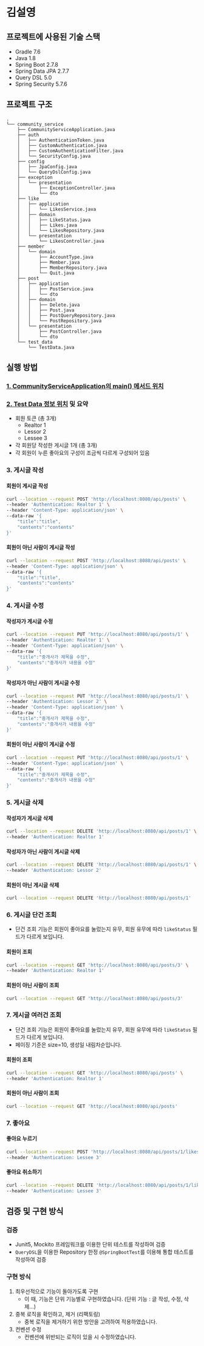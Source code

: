 # 김설영 
## 프로젝트에 사용된 기술 스택
- Gradle 7.6
- Java 1.8
- Spring Boot 2.7.8
- Spring Data JPA 2.7.7
- Query DSL 5.0
- Spring Security 5.7.6

## 프로젝트 구조
```text
.
└── community_service
    ├── CommunityServiceApplication.java
    ├── auth
    │   ├── AuthenticationToken.java
    │   ├── CustomAuthentication.java
    │   ├── CustomAuthenticationFilter.java
    │   └── SecurityConfig.java
    ├── config
    │   ├── JpaConfig.java
    │   └── QueryDslConfig.java
    ├── exception
    │   └── presentation
    │       ├── ExceptionController.java
    │       └── dto
    ├── like
    │   ├── application
    │   │   └── LikesService.java
    │   ├── domain
    │   │   ├── LikeStatus.java
    │   │   ├── Likes.java
    │   │   └── LikesRepository.java
    │   └── presentation
    │       └── LikesController.java
    ├── member
    │   └── domain
    │       ├── AccountType.java
    │       ├── Member.java
    │       ├── MemberRepository.java
    │       └── Quit.java
    ├── post
    │   ├── application
    │   │   ├── PostService.java
    │   │   └── dto
    │   ├── domain
    │   │   ├── Delete.java
    │   │   ├── Post.java
    │   │   ├── PostQueryRepository.java
    │   │   └── PostRepository.java
    │   └── presentation
    │       ├── PostController.java
    │       └── dto
    └── test_data
        └── TestData.java
```

## 실행 방법
### [1. CommunityServiceApplication의 main() 메서드 위치](src/main/java/com/kimsy/community_service/CommunityServiceApplication.java)
### [2. Test Data 정보 위치](src/main/java/com/kimsy/community_service/test_data/TestData.java) 및 요약 
- 회원 토큰 (총 3개) 
  - Realtor 1
  - Lessor 2
  - Lessee 3
- 각 회원당 작성한 게시글 1개 (총 3개)
- 각 회원이 누른 좋아요의 구성이 조금씩 다르게 구성되어 있음 

### 3. 게시글 작성
#### 회원이 게시글 작성
```bash
curl --location --request POST 'http://localhost:8080/api/posts' \
--header 'Authentication: Realtor 1' \
--header 'Content-Type: application/json' \
--data-raw '{
    "title":"title",
    "contents":"contents"
}'
```

#### 회원이 아닌 사람이 게시글 작성
```bash
curl --location --request POST 'http://localhost:8080/api/posts' \
--header 'Content-Type: application/json' \
--data-raw '{
    "title":"title",
    "contents":"contents"
}'
```

### 4. 게시글 수정
#### 작성자가 게시글 수정
```bash
curl --location --request PUT 'http://localhost:8080/api/posts/1' \
--header 'Authentication: Realtor 1' \
--header 'Content-Type: application/json' \
--data-raw '{
    "title":"중개사가 제목을 수정",
    "contents":"중개사가 내용을 수정"
}'
```

#### 작성자가 아닌 사람이 게시글 수정
```bash
curl --location --request PUT 'http://localhost:8080/api/posts/1' \
--header 'Authentication: Lessor 2' \
--header 'Content-Type: application/json' \
--data-raw '{
    "title":"중개사가 제목을 수정",
    "contents":"중개사가 내용을 수정"
}'
```

#### 회원이 아닌 사람이 게시글 수정
```bash
curl --location --request PUT 'http://localhost:8080/api/posts/1' \
--header 'Content-Type: application/json' \
--data-raw '{
    "title":"중개사가 제목을 수정",
    "contents":"중개사가 내용을 수정"
}'
```

### 5. 게시글 삭제 
#### 작성자가 게시글 삭제
```bash
curl --location --request DELETE 'http://localhost:8080/api/posts/1' \
--header 'Authentication: Realtor 1'
```

#### 작성자가 아닌 사람이 게시글 삭제
```bash
curl --location --request DELETE 'http://localhost:8080/api/posts/1' \
--header 'Authentication: Lessor 2'
```

#### 회원이 아닌 게시글 삭제
```bash
curl --location --request DELETE 'http://localhost:8080/api/posts/1'
```

### 6. 게시글 단건 조회
- 단건 조회 기능은 회원이 좋아요를 눌렀는지 유무, 회원 유무에 따라 `likeStatus` 필드가 다르게 보입니다.

#### 회원이 조회
```bash
curl --location --request GET 'http://localhost:8080/api/posts/3' \
--header 'Authentication: Realtor 1'
```

#### 회원이 아닌 사람이 조회
```bash
curl --location --request GET 'http://localhost:8080/api/posts/3'
```

### 7. 게시글 여러건 조회
- 단건 조회 기능은 회원이 좋아요를 눌렀는지 유무, 회원 유무에 따라 `likeStatus` 필드가 다르게 보입니다.
- 페이징 기준은 size=10, 생성일 내림차순입니다.

#### 회원이 조회
```bash
curl --location --request GET 'http://localhost:8080/api/posts' \
--header 'Authentication: Realtor 1'
```

#### 회원이 아닌 사람이 조회
```bash
curl --location --request GET 'http://localhost:8080/api/posts'
```


### 7. 좋아요 
#### 좋아요 누르기 
```bash
curl --location --request POST 'http://localhost:8080/api/posts/1/likes' \
--header 'Authentication: Lessee 3'
```

#### 좋아요 취소하기
```bash
curl --location --request DELETE 'http://localhost:8080/api/posts/1/likes' \
--header 'Authentication: Lessee 3'
```


## 검증 및 구현 방식 
### 검증 
- Junit5, Mockito 프레임워크를 이용한 단위 테스트를 작성하여 검증 
- `QueryDSL`을 이용한 Repository 한정 `@SpringBootTest`를 이용해 통합 테스트를 작성하여 검증 

### 구현 방식 
1. 최우선적으로 기능이 돌아가도록 구현
   - 이 때, 기능은 단위 기능별로 구현하였습니다. (단위 기능 : 글 작성, 수정, 삭제...)
2. 중복 로직을 확인하고, 제거 (리팩토링)
   - 중복 로직을 제거하기 위한 방안을 고려하여 적용하였습니다.
3. 컨벤션 수정 
   - 컨벤션에 위반되는 로직이 있을 시 수정하였습니다. 
